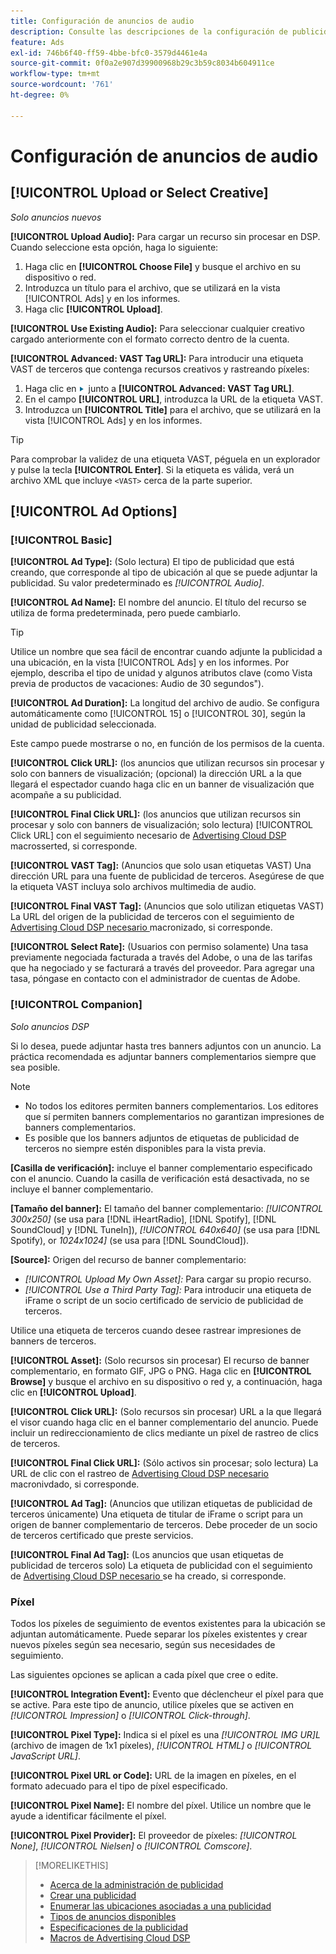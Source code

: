 ```yaml
---
title: Configuración de anuncios de audio
description: Consulte las descripciones de la configuración de publicidad disponible para los anuncios de audio.
feature: Ads
exl-id: 746b6f40-ff59-4bbe-bfc0-3579d4461e4a
source-git-commit: 0f0a2e907d39900968b29c3b59c8034b604911ce
workflow-type: tm+mt
source-wordcount: '761'
ht-degree: 0%

---
```


# Configuración de anuncios de audio

## [!UICONTROL Upload or Select Creative]

*Solo anuncios nuevos*

**[!UICONTROL Upload Audio]:** Para cargar un recurso sin procesar en DSP. Cuando seleccione esta opción, haga lo siguiente:

1. Haga clic en **[!UICONTROL Choose File]** y busque el archivo en su dispositivo o red.
1. Introduzca un título para el archivo, que se utilizará en la vista [!UICONTROL Ads] y en los informes.
1. Haga clic **[!UICONTROL Upload]**.

**[!UICONTROL Use Existing Audio]:** Para seleccionar cualquier creativo cargado anteriormente con el formato correcto dentro de la cuenta.

**[!UICONTROL Advanced: VAST Tag URL]:** Para introducir una etiqueta VAST de terceros que contenga recursos creativos y rastreando píxeles:

1. Haga clic en ![flecha](/help/dsp/assets/compressed.png) junto a **[!UICONTROL Advanced: VAST Tag URL]**.
1. En el campo **[!UICONTROL URL]**, introduzca la URL de la etiqueta VAST.
1. Introduzca un **[!UICONTROL Title]** para el archivo, que se utilizará en la vista [!UICONTROL Ads] y en los informes.

>[!TIP]
>
> Para comprobar la validez de una etiqueta VAST, péguela en un explorador y pulse la tecla **[!UICONTROL Enter]**. Si la etiqueta es válida, verá un archivo XML que incluye `<VAST>` cerca de la parte superior.

## [!UICONTROL Ad Options]

### [!UICONTROL Basic]

**[!UICONTROL Ad Type]:**  (Solo lectura) El tipo de publicidad que está creando, que corresponde al tipo de ubicación al que se puede adjuntar la publicidad. Su valor predeterminado es *[!UICONTROL Audio]*.

**[!UICONTROL Ad Name]:** El nombre del anuncio. El título del recurso se utiliza de forma predeterminada, pero puede cambiarlo.

>[!TIP]
>
> Utilice un nombre que sea fácil de encontrar cuando adjunte la publicidad a una ubicación, en la vista [!UICONTROL Ads] y en los informes. Por ejemplo, describa el tipo de unidad y algunos atributos clave (como Vista previa de productos de vacaciones: Audio de 30 segundos&quot;).

**[!UICONTROL Ad Duration]:** La longitud del archivo de audio. Se configura automáticamente como [!UICONTROL 15] o [!UICONTROL 30], según la unidad de publicidad seleccionada.

Este campo puede mostrarse o no, en función de los permisos de la cuenta.

**[!UICONTROL Click URL]:** (los anuncios que utilizan recursos sin procesar y solo con banners de visualización; (opcional) la dirección URL a la que llegará el espectador cuando haga clic en un banner de visualización que acompañe a su publicidad.

**[!UICONTROL Final Click URL]:** (los anuncios que utilizan recursos sin procesar y solo con banners de visualización; solo lectura)  [!UICONTROL Click URL] con el seguimiento necesario de  [Advertising Cloud DSP ](/help/dsp/campaign-management/macros.md) macrosserted, si corresponde.

**[!UICONTROL VAST Tag]:**  (Anuncios que solo usan etiquetas VAST) Una dirección URL para una fuente de publicidad de terceros. Asegúrese de que la etiqueta VAST incluya solo archivos multimedia de audio.

**[!UICONTROL Final VAST Tag]:** (Anuncios que solo utilizan etiquetas VAST) La URL del origen de la publicidad de terceros con el seguimiento de  [Advertising Cloud DSP necesario ](/help/dsp/campaign-management/macros.md) macronizado, si corresponde.

**[!UICONTROL Select Rate]:**  (Usuarios con permiso solamente) Una tasa previamente negociada facturada a través del Adobe, o una de las tarifas que ha negociado y se facturará a través del proveedor. Para agregar una tasa, póngase en contacto con el administrador de cuentas de Adobe.

### [!UICONTROL Companion]

*Solo anuncios DSP*

Si lo desea, puede adjuntar hasta tres banners adjuntos con un anuncio. La práctica recomendada es adjuntar banners complementarios siempre que sea posible.

>[!NOTE]
>
>* No todos los editores permiten banners complementarios. Los editores que sí permiten banners complementarios no garantizan impresiones de banners complementarios.
>* Es posible que los banners adjuntos de etiquetas de publicidad de terceros no siempre estén disponibles para la vista previa.


**\[Casilla de verificación\]:** incluye el banner complementario especificado con el anuncio. Cuando la casilla de verificación está desactivada, no se incluye el banner complementario.

**\[Tamaño del banner\]:** El tamaño del banner complementario:  *[!UICONTROL 300x250]* (se usa para  [!DNL iHeartRadio],  [!DNL Spotify],  [!DNL SoundCloud] y  [!DNL TuneIn]),  *[!UICONTROL 640x640]* (se usa para  [!DNL Spotify), or *1024x1024]* (se usa para  [!DNL SoundCloud]).

**\[Source\]:** Origen del recurso de banner complementario:

* *[!UICONTROL Upload My Own Asset]:* Para cargar su propio recurso.
* *[!UICONTROL Use a Third Party Tag]:* Para introducir una etiqueta de iFrame o script de un socio certificado de servicio de publicidad de terceros.

Utilice una etiqueta de terceros cuando desee rastrear impresiones de banners de terceros.

**[!UICONTROL Asset]:**  (Solo recursos sin procesar) El recurso de banner complementario, en formato GIF, JPG o PNG. Haga clic en **[!UICONTROL Browse]** y busque el archivo en su dispositivo o red y, a continuación, haga clic en **[!UICONTROL Upload]**.

**[!UICONTROL Click URL]:**  (Solo recursos sin procesar) URL a la que llegará el visor cuando haga clic en el banner complementario del anuncio. Puede incluir un redireccionamiento de clics mediante un píxel de rastreo de clics de terceros.

**[!UICONTROL Final Click URL]:** (Sólo activos sin procesar; solo lectura) La URL de clic con el rastreo de  [Advertising Cloud DSP necesario ](/help/dsp/campaign-management/macros.md) macronivdado, si corresponde.

**[!UICONTROL Ad Tag]:**  (Anuncios que utilizan etiquetas de publicidad de terceros únicamente) Una etiqueta de titular de iFrame o script para un origen de banner complementario de terceros. Debe proceder de un socio de terceros certificado que preste servicios.

**[!UICONTROL Final Ad Tag]:** (Los anuncios que usan etiquetas de publicidad de terceros solo) La etiqueta de publicidad con el seguimiento de  [Advertising Cloud DSP necesario ](/help/dsp/campaign-management/macros.md) se ha creado, si corresponde.

### Píxel

Todos los píxeles de seguimiento de eventos existentes para la ubicación se adjuntan automáticamente. Puede separar los píxeles existentes y crear nuevos píxeles según sea necesario, según sus necesidades de seguimiento.

Las siguientes opciones se aplican a cada píxel que cree o edite.

**[!UICONTROL Integration Event]:** Evento que déclencheur el píxel para que se active. Para este tipo de anuncio, utilice píxeles que se activen en *[!UICONTROL Impression]* o *[!UICONTROL Click-through]*.

**[!UICONTROL Pixel Type]:** Indica si el píxel es una  *[!UICONTROL IMG UR]L*  (archivo de imagen de 1x1 píxeles),  *[!UICONTROL HTML]* o  *[!UICONTROL JavaScript URL]*.

**[!UICONTROL Pixel URL or Code]:** URL de la imagen en píxeles, en el formato adecuado para el tipo de píxel especificado.

**[!UICONTROL Pixel Name]:** El nombre del píxel. Utilice un nombre que le ayude a identificar fácilmente el píxel.

**[!UICONTROL Pixel Provider]:** El proveedor de píxeles:  *[!UICONTROL None]*,  *[!UICONTROL Nielsen]* o  *[!UICONTROL Comscore]*.

>[!MORELIKETHIS]
>
>* [Acerca de la administración de publicidad](ad-about.md)
>* [Crear una publicidad](ad-create.md)
>* [Enumerar las ubicaciones asociadas a una publicidad](/help/dsp/campaign-management/ads/ad-list-placements.md)
>* [Tipos de anuncios disponibles](ad-types.md)
>* [Especificaciones de la publicidad](/help/dsp/assets/ad-specs.pdf)
>* [Macros de Advertising Cloud DSP](/help/dsp/campaign-management/macros.md)

